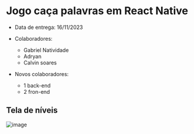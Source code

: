 # Jogo caça palavras em React Native

- Data de entrega: 16/11/2023
- Colaboradores:
  - Gabriel Natividade
  - Adryan
  - Calvin soares

- Novos colaboradores:
  - 1 back-end
  - 2 fron-end

## Tela de níveis
![image](https://github.com/StartupCodice/word-search-game/assets/99036067/56f3e12e-a16c-4bf7-b4b1-e8a62523143a)

